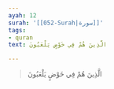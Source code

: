 ```yaml
---
ayah: 12
surah: '[[052-Surah|سورة]]'
tags:
- quran
text: الَّذِينَ هُمْ فِي خَوْضٍ يَلْعَبُونَ

---
```

> الَّذِينَ هُمْ فِي خَوْضٍ يَلْعَبُونَ
